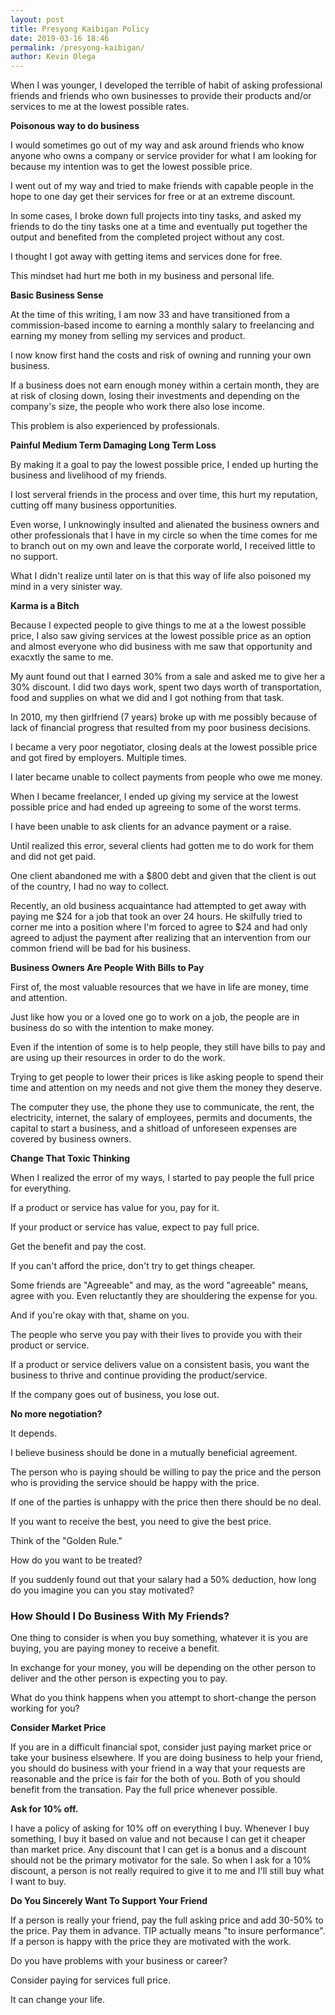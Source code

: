 ```yaml
--- 
layout: post 
title: Presyong Kaibigan Policy
date: 2019-03-16 18:46
permalink: /presyong-kaibigan/ 
author: Kevin Olega 
--- 
```

When I was younger, I developed the terrible of habit of asking professional friends and friends who own businesses to provide their products and/or services to me at the lowest possible rates.

**Poisonous way to do business**

I would sometimes go out of my way and ask around friends who know anyone who owns a company or service provider for what I am looking for because my intention was to get the lowest possible price.

I went out of my way and tried to make friends with capable people in the hope to one day get their services for free or at an extreme discount. 

In some cases, I broke down full projects into tiny tasks, and asked my friends to do the tiny tasks one at a time and eventually put together the output and benefited from the completed project without any cost.

I thought I got away with getting items and services done for free.

This mindset had hurt me both in my business and personal life. 

**Basic Business Sense**

At the time of this writing, I am now 33 and have transitioned from a commission-based income to earning a monthly salary to freelancing and earning my money from selling my services and product.

I now know first hand the costs and risk of owning and running your own business.

If a business does not earn enough money within a certain month, they are at risk of closing down, losing their investments and depending on the company's size, the people who work there also lose income. 

This problem is also experienced by professionals.

**Painful Medium Term Damaging Long Term Loss**

By making it a goal to pay the lowest possible price, I ended up hurting the business and livelihood of my friends.

I lost serveral friends in the process and over time, this hurt my reputation, cutting off many business opportunities.

Even worse, I unknowingly insulted and alienated the business owners and other professionals that I have in my circle so when the time comes for me to branch out on my own and leave the corporate world, I received little to no support.

What I didn't realize until later on is that this way of life also poisoned my mind in a very sinister way. 

**Karma is a Bitch**

Because I expected people to give things to me at a the lowest possible price, I also saw giving services at the lowest possible price as an option and almost everyone who did business with me saw that opportunity and exacxtly the same to me.

My aunt found out that I earned 30% from a sale and asked me to give her a 30% discount. I did two days work, spent two days worth of transportation, food and supplies on what we did and I got nothing from that task.

In 2010, my then girlfriend (7 years) broke up with me possibly because of lack of financial progress that resulted from my poor business decisions.

I became a very poor negotiator, closing deals at the lowest possible price and got fired by employers. Multiple times.

I later became unable to collect payments from people who owe me money.

When I became freelancer, I ended up giving my service at the lowest possible price and had ended up agreeing to some of the worst terms.

I have been unable to ask clients for an advance payment or a raise.

Until realized this error, several clients had gotten me to do work for them and did not get paid.

One client abandoned me with a $800 debt and given that the client is out of the country, I had no way to collect.

Recently, an old business acquaintance had attempted to get away with paying me $24 for a job that took an over 24 hours. He skilfully tried to corner me into a position where I'm forced to agree to $24 and had only agreed to adjust the payment after realizing that an intervention from our common friend will be bad for his business.

**Business Owners Are People With Bills to Pay**

First of, the most valuable resources that we have in life are money, time and attention. 

Just like how you or a loved one go to work on a job, the people are in business do so with the intention to make money. 

Even if the intention of some is to help people, they still have bills to pay and are using up their resources in order to do the work.

Trying to get people to lower their prices is like asking people to spend their time and attention on my needs and not give them the money they deserve. 

The computer they use, the phone they use to communicate, the rent, the electricity, internet, the salary of employees, permits and documents, the capital to start a business, and a shitload of unforeseen expenses are covered by business owners.

**Change That Toxic Thinking**

When I realized the error of my ways, I started to pay people the full price for everything.

If a product or service has value for you, pay for it.

If your product or service has value, expect to pay full price.

Get the benefit and pay the cost.

If you can't afford the price, don't try to get things cheaper.

Some friends are "Agreeable" and may, as the word "agreeable" means, agree with you. Even reluctantly they are shouldering the expense for you. 

And if you're okay with that, shame on you.

The people who serve you pay with their lives to provide you with their product or service.

If a product or service delivers value on a consistent basis, you want the business to thrive and continue providing the product/service.

If the company goes out of business, you lose out. 

**No more negotiation?**

It depends. 

I believe business should be done in a mutually beneficial agreement.

The person who is paying should be willing to pay the price and the person who is providing the service should be happy with the price.

If one of the parties is unhappy with the price then there should be no deal.

If you want to receive the best, you need to give the best price.

Think of the "Golden Rule."

How do you want to be treated?

If you suddenly found out that your salary had a 50% deduction, how long do you imagine you can you stay motivated?

### How Should I Do Business With My Friends?

One thing to consider is when you buy something, whatever it is you are buying, you are paying money to receive a benefit.

In exchange for your money, you will be depending on the other person to deliver and the other person is expecting you to pay.

What do you think happens when you attempt to short-change the person working for you?

**Consider Market Price**

If you are in a difficult financial spot, consider just paying market price or take your business elsewhere. If you are doing business to help your friend, you should do business with your friend in a way that your requests are reasonable and the price is fair for the both of you. Both of you should benefit from the transation. Pay the full price whenever possible.

**Ask for 10% off.**

I have a policy of asking for 10% off on everything I buy. Whenever I buy something, I buy it based on value and not because I can get it cheaper than market price. Any discount that I can get is a bonus and a discount should not be the primary motivator for the sale. So when I ask for a 10% discount, a person is not really required to give it to me and I'll still buy what I want to buy.

**Do You Sincerely Want To Support Your Friend**

If a person is really your friend, pay the full asking price and add 30-50% to the price. Pay them in advance. TIP actually means "to insure performance". If a person is happy with the price they are motivated with the work. 

Do you have problems with your business or career?

Consider paying for services full price. 

It can change your life.